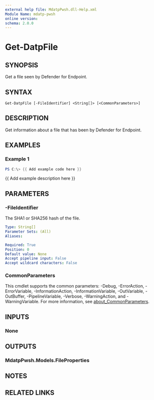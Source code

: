 ```yaml
---
external help file: MdatpPwsh.dll-Help.xml
Module Name: mdatp-pwsh
online version:
schema: 2.0.0
---
```


# Get-DatpFile

## SYNOPSIS
Get a file seen by Defender for Endpoint.

## SYNTAX

```
Get-DatpFile [-FileIdentifier] <String[]> [<CommonParameters>]
```

## DESCRIPTION
Get information about a file that has been by Defender for Endpoint.

## EXAMPLES

### Example 1
```powershell
PS C:\> {{ Add example code here }}
```

{{ Add example description here }}

## PARAMETERS

### -FileIdentifier
The SHA1 or SHA256 hash of the file.

```yaml
Type: String[]
Parameter Sets: (All)
Aliases:

Required: True
Position: 0
Default value: None
Accept pipeline input: False
Accept wildcard characters: False
```

### CommonParameters
This cmdlet supports the common parameters: -Debug, -ErrorAction, -ErrorVariable, -InformationAction, -InformationVariable, -OutVariable, -OutBuffer, -PipelineVariable, -Verbose, -WarningAction, and -WarningVariable. For more information, see [about_CommonParameters](http://go.microsoft.com/fwlink/?LinkID=113216).

## INPUTS

### None

## OUTPUTS

### MdatpPwsh.Models.FileProperties

## NOTES

## RELATED LINKS
